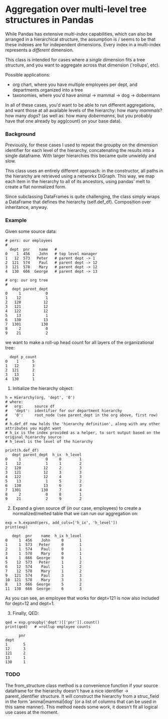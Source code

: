 # Aggregation over multi-level tree structures in Pandas

While Pandas has extensive *multi-index* capabilities, which can also be arranged in a hierarchical structure, the assumption is / seems to be that these indexes are for independent dimensions. Every index in a multi-index represents a *different* dimension.

This class is intended for cases where a *single* dimension fits a tree structure, and you want to aggregate across that dimension ('rollups', etc). 

Possible applications:
* org chart, where you have multiple employees per dept, and departments organized into a tree
* taxonomies, where you'd have animal -> mammal -> dog -> dobermann

In all of these cases, you'd want to be able to run different aggregations, and want those at all available levels of the hierarchy: how many *mammals*? how many *dogs*? (as well as: how many *dobermanns*, but you probably have that one already by agg(count) on your base data).

### Background

Previously, for these cases I used to repeat the groupby on the dimension identifier for each level of the hierarchy, concatenating the results into a single dataframe. With larger hierarchies this became quite unwieldy and slow. 

This class uses an entirely different approach: in the constructor, all paths in the hierarchy are retrieved using a networkx DiGraph. This way, we map each item in the hierarchy to all of its ancestors, using pandas' melt to create a flat normalized form. 

Since subclassing DataFrames is quite challenging, the class simply wraps a DataFrame that defines the hierarchy (self.def_df). Composition over inheritance, anyway.

### Example

Given some source data:

```
# pers: our employees
#
  dept  pnr    name   #
0    1  456    John   # top level manager
1   12  573   Peter   # parent dept -> 1
2  121  574    Paul   # parent dept -> 12
3  121  578    Mary   # parent dept -> 12
4  130  666  George   # parent dept -> 13

# org: our org tree 
#
   dept parent_dept
0     1           0
1    12           1
2   120          12
3   121          12
4   122          12
5    13           1
6   130          13
7  1301         130
8     2           0
9    21           2
```
we want to make a roll-up head count for all layers of the organizational tree:
```
  dept p_count
0    1      5
1   12      3
2  121      2
3   13      1
4  130      1
```
1. Initialize the hierarchy object:
```
h = Hierarchy(org, 'dept', '0')
# where:
#   org:     source df
#   'dept':  identifier for our department hierarchy
#   '0':     root_node (see parent_dept in the org above, first row)
#
# h.def_df now holds the 'hierarchy definition', along with any other attributes you might want
# h_ix is the index provided as a helper, to sort output based on the original hierarchy source
# h_level is the level of the hierarchy

print(h.def_df)
   dept parent_dept  h_ix  h_level
0     1           0     0        1
1    12           1     1        2
2   120          12     2        3
3   121          12     3        3
4   122          12     4        3
5    13           1     5        2
6   130          13     6        3
7  1301         130     7        4
8     2           0     8        1
9    21           2     9        2
```
2. Expand a given source df (in our case, employees) to create a normalized/melted table that we can run our aggregation on: 
```
exp = h.expand(pers, add_cols=['h_ix', 'h_level'])
print(exp)

   dept  pnr    name  h_ix h_level
0     1  456    John     0       1
1     1  573   Peter     0       1
2     1  574    Paul     0       1
3     1  578    Mary     0       1
4     1  666  George     0       1
5    12  573   Peter     1       2
6    12  574    Paul     1       2
7    12  578    Mary     1       2
9   121  574    Paul     3       3
10  121  578    Mary     3       3
8    13  666  George     5       2
11  130  666  George     6       3
```
As you can see, an employee that works for dept=121 is now also included for dept=12 and dept=1.

3. Finally, QED:
```
qed = exp.groupby('dept')[['pnr']].count()
print(qed)   # =rollup employee counts

      pnr
dept     
1       5
12      3
121     2
13      1
130     1

```

### TODO

The from_structure class method is a convenience function if your source dataframe for the hierarchy doesn't have a nice identifier -> parent_identifier structure. It will construct the hierarchy from a struc_field in the form 'animal|mammal|dog' (or a list of columns that can be used in this same manner). This method needs some work, it doesn't fit all logical use cases at the moment.

